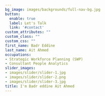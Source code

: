 ```yaml
---
bg_image: images/backgrounds/full-nav-bg.jpg
button:
  enable: true
  label: Let's Talk
  link: '#contact'
custom_attributes: ""
custom_class: ""
custom_css: ""
first_name: Badr Eddine
last_name: Ait Ahmed
occupations:
- Strategic Workforce Planning (SWP)
- Consultant People Analytics 
slider_images:
- images/slider/slider-1.jpg
- images/slider/slider-2.png
- images/slider/slider-3.jpg
title: I'm Badr eddine Ait Ahmed
---
```

